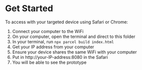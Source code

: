 # Get Started

To access with your targeted device using Safari or Chrome:

1. Connect your computer to the WiFi
2. On your computer, open the terminal and direct to this folder
3. In your terminal, run `npx parcel build index.html`
4. Get your IP address from your computer
5. Ensure your device shares the same WiFi with your computer
6. Put in http://your-IP-address:8080 in the Safari
7. You will be able to see the prototype
